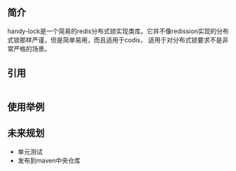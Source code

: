 ## 简介

handy-lock是一个简易的redis分布式锁实现类库。它并不像redission实现的分布式锁那样严谨，但是简单易用，而且适用于codis，
适用于对分布式锁要求不是非常严格的场景。

## 引用

```xml

```

## 使用举例

## 未来规划

* 单元测试
* 发布到maven中央仓库
